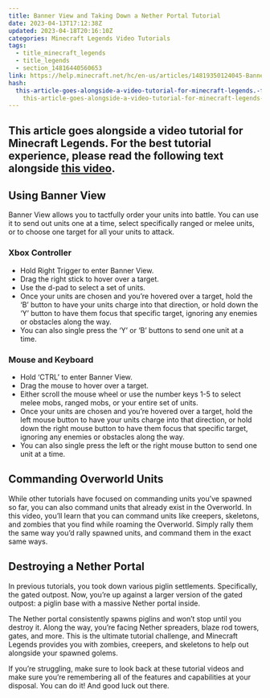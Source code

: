 ```yaml
---
title: Banner View and Taking Down a Nether Portal Tutorial
date: 2023-04-13T17:12:38Z
updated: 2023-04-18T20:16:10Z
categories: Minecraft Legends Video Tutorials
tags:
  - title_minecraft_legends
  - title_legends
  - section_14816440560653
link: https://help.minecraft.net/hc/en-us/articles/14819350124045-Banner-View-and-Taking-Down-a-Nether-Portal-Tutorial
hash:
  this-article-goes-alongside-a-video-tutorial-for-minecraft-legends.-for-the-best-tutorial-experience-please-read-the-following-text-alongside-this-video.:
    this-article-goes-alongside-a-video-tutorial-for-minecraft-legends-for-the-best-tutorial-experience-please-read-the-following-text-alongside-this-video
---
```


## This article goes alongside a video tutorial for Minecraft Legends. For the best tutorial experience, please read the following text alongside **[this video](https://youtu.be/HNj44gXOCoU)**. 

## Using Banner View

Banner View allows you to tactfully order your units into battle. You can use it to send out units one at a time, select specifically ranged or melee units, or to choose one target for all your units to attack.

### Xbox Controller

- Hold Right Trigger to enter Banner View. 
- Drag the right stick to hover over a target.
- Use the d-pad to select a set of units.
- Once your units are chosen and you’re hovered over a target, hold the ‘B’ button to have your units charge into that direction, or hold down the ‘Y’ button to have them focus that specific target, ignoring any enemies or obstacles along the way.
- You can also single press the ‘Y’ or ‘B’ buttons to send one unit at a time.

### Mouse and Keyboard

- Hold ‘CTRL’ to enter Banner View. 
- Drag the mouse to hover over a target.
- Either scroll the mouse wheel or use the number keys 1-5 to select melee mobs, ranged mobs, or your entire set of units.
- Once your units are chosen and you’re hovered over a target, hold the left mouse button to have your units charge into that direction, or hold down the right mouse button to have them focus that specific target, ignoring any enemies or obstacles along the way.
- You can also single press the left or the right mouse button to send one unit at a time.

## Commanding Overworld Units

While other tutorials have focused on commanding units you’ve spawned so far, you can also command units that already exist in the Overworld. In this video, you’ll learn that you can command units like creepers, skeletons, and zombies that you find while roaming the Overworld. Simply rally them the same way you’d rally spawned units, and command them in the exact same ways.

## Destroying a Nether Portal

In previous tutorials, you took down various piglin settlements. Specifically, the gated outpost. Now, you’re up against a larger version of the gated outpost: a piglin base with a massive Nether portal inside. 

The Nether portal consistently spawns piglins and won’t stop until you destroy it. Along the way, you’re facing Nether spreaders, blaze rod towers, gates, and more. This is the ultimate tutorial challenge, and Minecraft Legends provides you with zombies, creepers, and skeletons to help out alongside your spawned golems.

If you’re struggling, make sure to look back at these tutorial videos and make sure you’re remembering all of the features and capabilities at your disposal. You can do it! And good luck out there.
